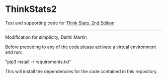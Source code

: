 ThinkStats2
===========

Text and supporting code for [Think Stats, 2nd Edition](http://greenteapress.com/thinkstats2/index.html)

---
Modification for simplicity, Daithi Martin

Before preceding to any of the code please activate a virtual environment and run:

"pip3 install -r requirements.txt"
 
This will install the dependencies for the code contained in this repository.